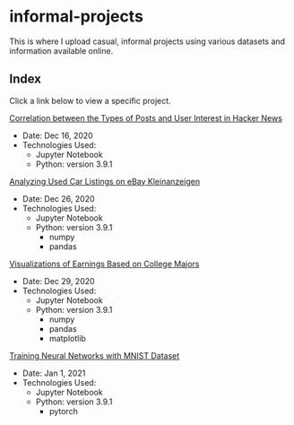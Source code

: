 # informal-projects
This is where I upload casual, informal projects using various datasets and information available online.

## Index
Click a link below to view a specific project.

[Correlation between the Types of Posts and User Interest in Hacker News](https://github.com/chan030609/practice-projects/blob/main/hackernews-post-analysis/hacker-news-post-analysis.ipynb) 
- Date: Dec 16, 2020
- Technologies Used: 
  - Jupyter Notebook
  - Python: version 3.9.1

[Analyzing Used Car Listings on eBay Kleinanzeigen](https://github.com/chan030609/practice-projects/blob/main/ebay-car-sales-analysis/ebay-car-sales-analysis.ipynb)
- Date: Dec 26, 2020
- Technologies Used:
  - Jupyter Notebook
  - Python: version 3.9.1
      - numpy
      - pandas

[Visualizations of Earnings Based on College Majors](https://github.com/chan030609/informal-projects/blob/main/earnings-based-on-majors/earnings-based-on-majors.ipynb)
- Date: Dec 29, 2020
- Technologies Used:
  - Jupyter Notebook
  - Python: version 3.9.1
    - numpy
    - pandas
    - matplotlib

[Training Neural Networks with MNIST Dataset](https://github.com/chan030609/informal-projects/blob/main/mnist-neural-networks/mnist-neural-networks.ipynb)
- Date: Jan 1, 2021
- Technologies Used:
  - Jupyter Notebook
  - Python: version 3.9.1
    - pytorch